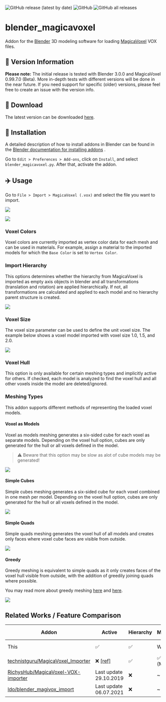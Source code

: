 ![GitHub release (latest by date)](https://img.shields.io/github/v/release/AstrorEnales/blender_magicavoxel?style=flat-square)
![GitHub](https://img.shields.io/github/license/AstrorEnales/blender_magicavoxel?style=flat-square)
![GitHub all releases](https://img.shields.io/github/downloads/AstrorEnales/blender_magicavoxel/total?style=flat-square)

# blender_magicavoxel

Addon for the [Blender](https://www.blender.org) 3D modeling software for
loading [MagicaVoxel](https://ephtracy.github.io) VOX files.

## 🧪️ Version Information

**Please note:** The initial release is tested with Blender 3.0.0 and MagicaVoxel 0.99.7.0 (Beta). More in-depth tests
with different versions will be done in the near future. If you need support for specific (older) versions, please
feel free to create an issue with the version info.

## 💾 Download

The latest version can be downloaded [here](https://github.com/AstrorEnales/blender_magicavoxel/releases/latest).

## 🔧 Installation

A detailed description of how to install addons in Blender can be found in
the [Blender documentation for installing addons](https://docs.blender.org/manual/en/latest/editors/preferences/addons.html#rd-party-add-ons)
.

Go to `Edit > Preferences > Add-ons`, click on `Install`, and select `blender_magicavoxel.py`. After that, activate the
addon.

## ✈️ Usage

Go to `File > Import > MagicaVoxel (.vox)` and select the file you want to import.

![](img/import_menu.png)

![](img/import_dialog.png)

### Voxel Colors

Voxel colors are currently imported as vertex color data for each mesh and can be used in materials. For example,
assign a material to the imported models for which the `Base Color` is set to `Vertex Color`.

### Import Hierarchy

This options determines whether the hierarchy from MagicaVoxel is imported as empty axis objects in blender and all
transformations (translation and rotation) are applied hierarchically. If not, all transformations are calculated
and applied to each model and no hierarchy parent structure is created.

![](img/hierarchy.png)

### Voxel Size

The voxel size parameter can be used to define the unit voxel size. The example below shows a voxel model imported with
voxel size 1.0, 1.5, and 2.0.

![](img/voxel_size.png)

### Voxel Hull

This option is only available for certain meshing types and implicitly active for others. If checked, each model is
analyzed to find the voxel hull and all other voxels inside the model are deleted/ignored.

### Meshing Types

This addon supports different methods of representing the loaded voxel models.

#### Voxel as Models

Voxel as models meshing generates a six-sided cube for each voxel as separate models. Depending on the voxel
hull option, cubes are only generated for the hull or all voxels defined in the model.

> ⚠️ Beware that this option may be slow as alot of cube models may be generated!

![](img/meshing_type_voxel_as_models.png)

#### Simple Cubes

Simple cubes meshing generates a six-sided cube for each voxel combined in one mesh per model. Depending on the voxel
hull option, cubes are only generated for the hull or all voxels defined in the model.

![](img/meshing_type_simple_cubes.png)

#### Simple Quads

Simple quads meshing generates the voxel hull of all models and creates only faces where voxel cube faces are visible
from outside.

![](img/meshing_type_simple_quads.png)

#### Greedy

Greedy meshing is equivalent to simple quads as it only creates faces of the voxel hull visible from outside, with the
addition of greedily joining quads where possible.

You may read more about greedy
meshing [here](https://devforum.roblox.com/t/consume-everything-how-greedy-meshing-works/452717)
and [here](https://0fps.net/2012/06/30/meshing-in-a-minecraft-game/).

![](img/meshing_type_greedy.png)

## Related Works / Feature Comparison

| Addon                                                                                       | Active                                                                                           | Hierarchy | Materials | Cameras | Join | Voxel scale | VOX version |
|---------------------------------------------------------------------------------------------|--------------------------------------------------------------------------------------------------|-----------|-----------|---------|------|-------------|-------------|
| This                                                                                        | ✅                                                                                                | ✅         | WIP       | WIP     | WIP  | ✅           | 150, 200    |
| [technistguru/MagicaVoxel_Importer](https://github.com/technistguru/MagicaVoxel_Importer)   | ❌ [[ref]](https://github.com/technistguru/MagicaVoxel_Importer/issues/2#issuecomment-1020678306) | ✅         | ✅ (MATL)  | ❌       | ❌    | ✅           | 150         |
| [RichysHub/MagicaVoxel-VOX-importer](https://github.com/RichysHub/MagicaVoxel-VOX-importer) | Last update 29.10.2019                                                                           | ❌         | ~ (MATT)  | ❌       | ✅    | ✅           | 150         |
| [ldo/blender_magivox_import](https://github.com/ldo/blender_magivox_import)                 | Last update 06.07.2021                                                                           | ❌         | ~ (MATT)  | ❌       | ❌    | ❌           | 150         |
